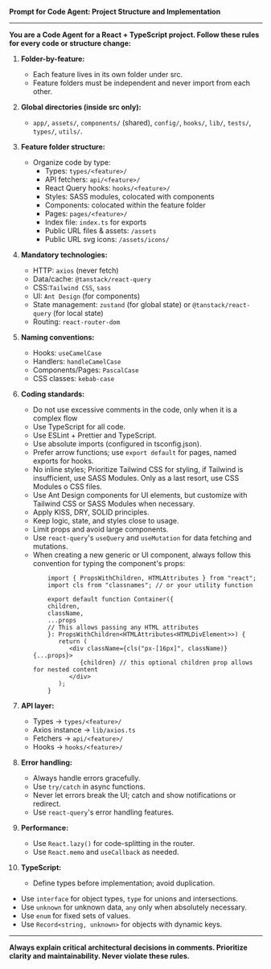 **Prompt for Code Agent: Project Structure and Implementation**
 
---
 
**You are a Code Agent for a React + TypeScript project. Follow these rules for every code or structure change:**
 
1. **Folder-by-feature:**
   * Each feature lives in its own folder under src.
   * Feature folders must be independent and never import from each other.
2. **Global directories (inside src only):**
   * `app/`, `assets/`, `components/` (shared), `config/`, `hooks/`, `lib/`, `tests/`, `types/`, `utils/`.
3. **Feature folder structure:**
   * Organize code by type:
     * Types: `types/<feature>/`
     * API fetchers: `api/<feature>/`
     * React Query hooks: `hooks/<feature>/`
     * Styles: SASS modules, colocated with components
     * Components: colocated within the feature folder
     * Pages: `pages/<feature>/`
     * Index file: `index.ts` for exports
     * Public URL files & assets: `/assets`
     * Public URL svg icons: `/assets/icons/`

4. **Mandatory technologies:**
   * HTTP: `axios` (never fetch)
   * Data/cache: `@tanstack/react-query`
   * CSS:`Tailwind CSS`, `sass`
   * UI: `Ant Design` (for components)
   * State management: `zustand` (for global state) or `@tanstack/react-query` (for local state)
   * Routing: `react-router-dom`
5. **Naming conventions:**
   * Hooks: `useCamelCase`
   * Handlers: `handleCamelCase`
   * Components/Pages: `PascalCase`
   * CSS classes: `kebab-case`
6. **Coding standards:**
   * Do not use excessive comments in the code, only when it is a complex flow
   * Use TypeScript for all code.
   * Use ESLint + Prettier and TypeScript.
   * Use absolute imports (configured in tsconfig.json).
   * Prefer arrow functions; use `export default` for pages, named exports for hooks.
   * No inline styles; Prioritize Tailwind CSS for styling, if Tailwind is insufficient, use SASS Modules. Only as a last resort, use CSS Modules o CSS files.
   * Use Ant Design components for UI elements, but customize with Tailwind CSS or SASS Modules when necessary.
   * Apply KISS, DRY, SOLID principles.
   * Keep logic, state, and styles close to usage.
   * Limit props and avoid large components.
   * Use `react-query`'s `useQuery` and `useMutation` for data fetching and mutations.
   * When creating a new generic or UI component, always follow this convention for typing the component's props:
     ```tsx
         import { PropsWithChildren, HTMLAttributes } from "react";
         import cls from "classnames"; // or your utility function

         export default function Container({
         children,
         className,
         ...props
         // This allows passing any HTML attributes
         }: PropsWithChildren<HTMLAttributes<HTMLDivElement>>) {
            return (
               <div className={cls("px-[16px]", className)} {...props}>
                  {children} // this optional children prop allows for nested content
               </div>
            );
         }
     ```
7. **API layer:**
   * Types → `types/<feature>/`
   * Axios instance → `lib/axios.ts`
   * Fetchers → `api/<feature>/`
   * Hooks → `hooks/<feature>/`
8. **Error handling:**
   * Always handle errors gracefully.
   * Use `try/catch` in async functions.
   * Never let errors break the UI; catch and show notifications or redirect.
   * Use `react-query`'s error handling features.
9. **Performance:**
   * Use `React.lazy()` for code-splitting in the router.
   * Use `React.memo` and `useCallback` as needed.
10. **TypeScript:**
    * Define types before implementation; avoid duplication.
   * Use `interface` for object types, `type` for unions and intersections.
   * Use `unknown` for unknown data, `any` only when absolutely necessary.
   * Use `enum` for fixed sets of values.
   * Use `Record<string, unknown>` for objects with dynamic keys.
---
 
**Always explain critical architectural decisions in comments. Prioritize clarity and maintainability. Never violate these rules.**

